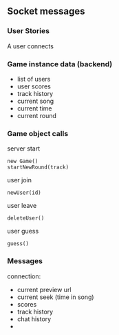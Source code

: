 ## Socket messages

### User Stories

A user connects

### Game instance data (backend)
* list of users
* user scores
* track history
* current song
* current time
* current round


### Game object calls
server start
```
new Game()
startNewRound(track)
```

user join
```
newUser(id)
```

user leave
```
deleteUser()
```

user guess
```
guess()
```


### Messages

connection:

* current preview url
* current seek (time in song)
* scores
* track history
* chat history
* 